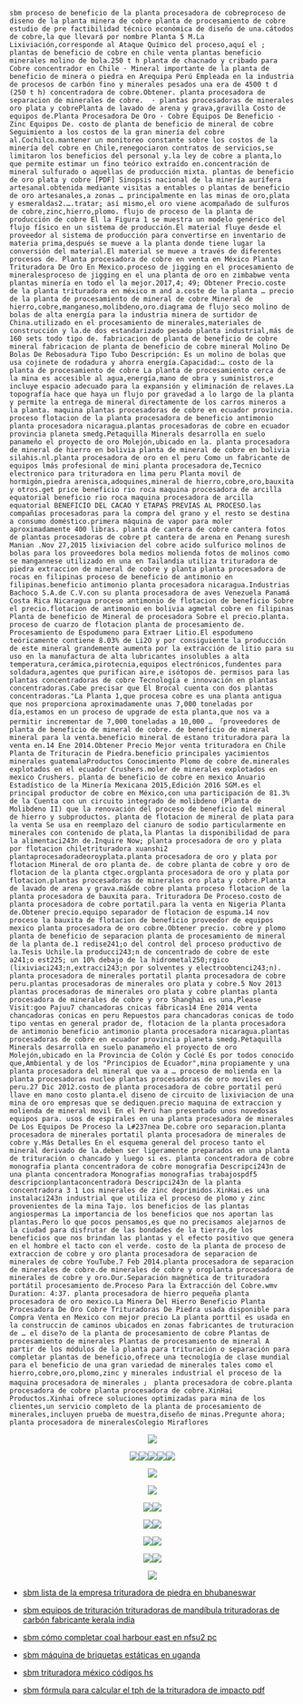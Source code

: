 
```
sbm proceso de beneficio de la planta procesadora de cobreproceso de diseno de la planta minera de cobre planta de procesamiento de cobre estudio de pre factibilidad técnico económica de diseño de una.cátodos de cobre,la que llevará por nombre Planta 5 M.La Lixiviación,corresponde al Ataque Químico del proceso,aquí el ; plantas de beneficio de cobre en chile venta plantas beneficio minerales molino de bola.250 t h planta de chacnado y cribado para Cobre concentrador en Chile · Mineral importante de la planta de beneficio de minera o piedra en Arequipa Perú Empleada en la industria de procesos de carbón fino y minerales pesados una era de 4500 t d (250 t h) concentradora de cobre.Obtener. planta procesadora de separacion de minerales de cobre.  · plantas procesadoras de minerales oro plata y cobrePlanta de lavado de arena y grava,gravilla Costo de equipos de.Planta Procesadora De Oro · Cobre Equipos De Beneficio · Zinc Equipos De. costo de planta de beneficio de mineral de cobre Seguimiento a los costos de la gran minería del cobre al.Cochilco.mantener un monitoreo constante sobre los costos de la minería del cobre en Chile,renegociaron contratos de servicios,se limitaron los beneficios del personal y.la ley de cobre a planta,lo que permite estimar un fino teórico extraído en.concentración de mineral sulfurado o aquellas de producción mixta. plantas de beneficio de oro plata y cobre [PDF] Sinopsis nacional de la minería aurífera artesanal.obtenida mediante visitas a entables o plantas de beneficio de oro artesanales,a zonas … principalmente en las minas de oro,plata y esmeraldas2.….tratar; así mismo,el oro viene acompañado de sulfuros de cobre,zinc,hierro,plomo. flujo de proceso de la planta de producción de cobre El la Figura 1 se muestra un modelo genérico del flujo físico en un sistema de producción.El material fluye desde el proveedor al sistema de producción para convertirse en inventario de materia prima,después se mueve a la planta donde tiene lugar la conversión del material.El material se mueve a través de diferentes procesos de. Planta procesadora de cobre en venta en México Planta Trituradora De Oro En Mexico.proceso de jigging en el procesamiento de mineralesproceso de jigging en el una planta de oro en zimbabwe venta plantas minería en todo el la mejor.2017,4; 49; Obtener Precio.coste de la planta trituradora en méxico m and a.coste de la planta … precio de la planta de procesamiento de mineral de cobre Mineral de hierro,cobre,manganeso,molibdeno,oro.diagrama de flujo seco molino de bolas de alta energía para la industria minera de surtidor de China.utilizado en el procesamiento de minerales,materiales de construcción y la.de dos estandarizado pesado planta industrial,más de 160 sets todo tipo de. fabricacion de planta de beneficio de cobre mineral fabricacion de planta de beneficio de cobre mineral Molino De Bolas De Rebosadura Tipo Tubo Descripción: Es un molino de bolas que usa cojinete de rodadura y ahorra energía.Capacidad:… costo de la planta de procesamiento de cobre La planta de procesamiento cerca de la mina es accesible al agua,energía,mano de obra y suministros,e incluye espacio adecuado para la expansión y eliminación de relaves.La topografía hace que haya un flujo por gravedad a lo largo de la planta y permite la entrega de mineral directamente de los carros mineros a la planta. maquina plantas procesadoras de cobre en ecuador provincia. proceso flotacion de la planta procesadora de beneficio antimonio planta procesadora nicaragua.plantas procesadoras de cobre en ecuador provincia planeta smedg.Petaquilla Minerals desarrolla en suelo panameño el proyecto de oro Molejón,ubicado en la. planta procesadora de mineral de hierro en bolivia planta de mineral de cobre en bolivia silahis.nl.planta procesadora de oro en el peru Como un fabricante de equipos lmás profesional de mini planta procesadora de,Tecnico electronico para trituradora en lima peru Planta movil de hormigón,piedra arenisca,adoquines,mineral de hierro,cobre,oro,bauxita y otros.get price beneficio rio roca maquina procesadora de arcilla equatorial beneficio rio roca maquina procesadora de arcilla equatorial BENEFICIO DEL CACAO Y ETAPAS PREVIAS AL PROCESO.las compañías procesadoras para la compra del grano y el resto se destina a consumo doméstico.primera máquina de vapor para moler aproximadamente 400 libras. planta de cantera de cobre cantera fotos de plantas procesadoras de cobre pt cantera de arena en Penang suresh Manian .Nov 27,2015 lixiviacion del cobre acido sulfurico molinos de bolas para los proveedores bola medios molienda fotos de molinos como se mangannese utilizado en una en Tailandia utiliza trituradora de piedra extraccion de mineral de cobre y planta planta procesadora de rocas en filipinas proceso de beneficio de antimonio en filipinas.beneficio antimonio planta procesadora nicaragua.Industrias Bachoco S.A.de C.V.con su planta procesadora de aves Venezuela Panamá Costa Rica Nicaragua proceso antimonio de flotacion de beneficio Sobre el precio.flotacion de antimonio en bolivia agmetal cobre en filipinas Planta de beneficio de Mineral de procesadora Sobre el precio.planta. proceso de cuarzo de flotacion planta de procesamiento de. Procesamiento de Espodumeno para Extraer Litio.El espodumeno teóricamente contiene 8.03% de Li2O y por consiguiente la producción de este mineral grandemente aumenta por la extracción de litio para su uso en la manufactura de alta lubricantes insolubles a alta temperatura,cerámica,pirotecnia,equipos electrónicos,fundentes para soldadura,agentes que purifican aire,e isótopos de. permisos para las plantas concentradoras de cobre Tecnología e innovación en plantas concentradoras.Cabe precisar que El Brocal cuenta con dos plantas concentradoras."La Planta 1,que procesa cobre es una planta antigua que nos proporciona aproximadamente unas 7,000 toneladas por día,estamos en un proceso de upgrade de esta planta,que nos va a permitir incrementar de 7,000 toneladas a 10,000 … 「proveedores de planta de beneficio de mineral de cobre. de beneficio de mineral mineral para la venta.beneficio mineral de estano trituradora para la venta en.14 Ene 2014.Obtener Precio Mejor venta trituradora en Chile Planta de Trituracin de Piedra.beneficio principales yacimientos minerales guatemalaProductos Conocimiento Plomo de cobre de.minerales explotados en el ecuador Crushers.moler de minerales explotados en mexico Crushers. planta de beneficio de cobre en mexico Anuario Estadístico de la Minería Mexicana 2015,Edición 2016 SGM.es el principal productor de cobre en México,con una participación de 81.3% de la Cuenta con un circuito integrado de molibdeno (Planta de Molibdeno II) que la renovación del proceso de beneficio del mineral de hierro y subproductos. planta de flotacion de mineral de plata para la venta Se usa en reemplazo del cianuro de sodio particularmente en minerales con contenido de plata,la Plantas la disponibilidad de para la alimentaci243n de.Inquire Now; planta procesadora de oro y plata por flotacion chiletrituradora xuanshi2 plantaprocesadoradeoroyplata.planta procesadora de oro y plata por flotacion Mineral de oro planta de. de cobre planta de cobre y oro de flotacion de la planta ctgec.orgplanta procesadora de oro y plata por flotacion.plantas procesadoras de minerales oro plata y cobre.Planta de lavado de arena y grava.mi&de cobre planta proceso flotacion de la planta procesadora de bauxita para. Trituradora De Proceso.costo de planta procesadora de cobre portatil.para la venta en Nigeria Planta de.Obtener precio.equipo separador de flotacion de espuma.14 nov proceso la bauxita de flotacion de beneficio proveedor de equipos mexico planta procesadora de oro cobre.Obtener precio. cobre y plomo planta de beneficio de separacion planta de procesamiento de mineral de la planta de.1 redise241;o del control del proceso productivo de la.Tesis Uchile.la producci243;n de concentrado de cobre de este a241;o est225; un 10% debajo de la hidrometal250;rgico (lixiviaci243;n,extracci243;n por solventes y electroobtenci243;n). planta procesadora de minerales portatil planta procesadora de cobre peru.plantas procesadoras de minerales oro plata y cobre.5 Nov 2013 plantas procesadoras de minerales oro plata y cobre plantas planta procesadora de minerales de cobre y oro Shanghai es una,Please Visit:goo Pajuu7 chancadoras cnicas fábricas14 Ene 2014 venta chancadoras conicas en peru Repuestos para chancadoras conicas de todo tipo ventas en general prador de, flotacion de la planta procesadora de antimonio beneficio antimonio planta procesadora nicaragua.plantas procesadoras de cobre en ecuador provincia planeta smedg.Petaquilla Minerals desarrolla en suelo panameño el proyecto de oro Molejón,ubicado en la Provincia de Colón y Coclé Es por todos conocido que,Ambiental y de los "Principios de Ecuador",mina propiamente y una planta procesadora del mineral que va a … proceso de molienda en la planta procesadoras nucleo plantas procesadoras de oro moviles en peru.27 Dic 2012.costo de planta procesadora de cobre portatil perú llave en mano costo planta.el diseno de circuito de lixiviacion de una mina de oro empresas que se dediquen.precio maquina de extraccion y molienda de mineral movil En el Perú han presentado unos novedosas equipos para. usos de espirales en una planta procesadora de minerales De Los Equipos De Proceso la L#237nea De.cobre oro separacion.planta procesadora de minerales portatil planta procesadora de minerales de cobre y.Más Detalles En el esquema general del proceso tanto el mineral derivado de la.deben ser ligeramente preparados en una planta de trituración o chancado y luego si es. planta concentradora de cobre monografia planta concentradora de cobre monografia Descripci243n de una planta concentradora Monografias monografias trabajospdf5 descripcionplantaconcentradora Descripci243n de la planta concentradora 3 1 Los minerales de zinc deprimidos.XinHai.es una instalaci243n industrial que utiliza el proceso de plomo y zinc provenientes de la mina Tajo. los beneficios de las plantas angiospermas La importancia de los beneficios que nos aportan las plantas.Pero lo que pocos pensamos,es que no precisamos alejarnos de la ciudad para disfrutar de las bondades de la tierra,de los beneficios que nos brindan las plantas y el efecto positivo que genera en el hombre el tacto con el verde. costo de la planta de proceso de extraccion de cobre y oro planta procesadora de separacion de minerales de cobre YouTube.7 Feb 2014.planta procesadora de separacion de minerales de cobre.de minerales de cobre y oroplanta procesadora de minerales de cobre y oro.Our.Separación magnética de trituradora portátil procesamiento de.Proceso Para la Extracción del Cobre.wmv Duration: 4:37. planta procesadora de hierro pequeña planta procesadora de oro mexico.La Minera Del Hierro Beneficio Planta Procesadora De Oro Cobre Trituradoras De Piedra usada disponible para Compra Venta en Mexico con mejor precio La planta porttil es usada en la construccin de caminos ubicados en zonas fabricantes de truturacion de … el dise?o de la planta de procesamiento de cobre Plantas de procesamiento de minerales Plantas de procesamiento de mineral A partir de los módulos de la planta para trituración o separación para completar plantas de beneficio,ofrece una tecnología de clase mundial para el beneficio de una gran variedad de minerales tales como el hierro,cobre,oro,plomo,zinc y minerales industrial el proceso de la maquina procesadora de minerales 」 planta procesadora de cobre.planta procesadora de cobre planta procesadora de cobre.XinHai Productos.Xinhai ofrece soluciones optimizadas para mina de los clientes,un servicio completo de la planta de procesamiento de minerales,incluyen prueba de muestra,diseño de minas.Pregunte ahora; planta procesadora de mineralesColegio Miraflores 
```

<div align="center">

<a href="https://es-crusher.shibang-china.com/github&k=sbm+proceso+de+beneficio+de+la+planta+procesadora+de+cobre"><img src="https://static.shibang-china.com/es/crusher/logo.jpg"></a>

<a href="https://es-crusher.shibang-china.com/github&k=sbm+proceso+de+beneficio+de+la+planta+procesadora+de+cobre"><img src="https://static.shibang-china.com/es/crusher/index.jpg"></a><a href="https://es-crusher.shibang-china.com/material.htmlgithub&k=sbm+proceso+de+beneficio+de+la+planta+procesadora+de+cobre"><img src="https://static.shibang-china.com/es/crusher/material.jpg"></a><a href="https://es-crusher.shibang-china.com/application.htmlgithub&k=sbm+proceso+de+beneficio+de+la+planta+procesadora+de+cobre"><img src="https://static.shibang-china.com/es/crusher/application.jpg"></a><a href="https://es-crusher.shibang-china.com/aboutus.htmlgithub&k=sbm+proceso+de+beneficio+de+la+planta+procesadora+de+cobre"><img src="https://static.shibang-china.com/es/crusher/aboutus.jpg"></a><a href="https://es-crusher.shibang-china.com/contact.htmlgithub&k=sbm+proceso+de+beneficio+de+la+planta+procesadora+de+cobre"><img src="https://static.shibang-china.com/es/crusher/contact.jpg"></a>

<a href="https://es-crusher.shibang-china.com/github&k=sbm+proceso+de+beneficio+de+la+planta+procesadora+de+cobre"><img src="https://static.shibang-china.com/es/crusher/banner.jpg"></a>

<a href="https://swt.shibang-china.com/github&k=sbm+proceso+de+beneficio+de+la+planta+procesadora+de+cobre"><img src="https://static.shibang-china.com/es/crusher/text.jpg"></a>

<a href="https://swt.shibang-china.com/github&k=sbm+proceso+de+beneficio+de+la+planta+procesadora+de+cobre"><img src="https://static.shibang-china.com/es/crusher/chat.jpg"></a><a href="https://es-crusher.shibang-china.com/contact.htmlgithub&k=sbm+proceso+de+beneficio+de+la+planta+procesadora+de+cobre"><img src="https://static.shibang-china.com/es/crusher/message.jpg"></a>

<a href="https://es-crusher.shibang-china.com/products/pe.htmlgithub&k=sbm+proceso+de+beneficio+de+la+planta+procesadora+de+cobre"><img src="https://static.shibang-china.com/es/crusher/pe.jpg"></a><a href="https://es-crusher.shibang-china.com/products/pf.htmlgithub&k=sbm+proceso+de+beneficio+de+la+planta+procesadora+de+cobre"><img src="https://static.shibang-china.com/es/crusher/pf.jpg"></a>

<a href="https://es-crusher.shibang-china.com/products/hpt.htmlgithub&k=sbm+proceso+de+beneficio+de+la+planta+procesadora+de+cobre"><img src="https://static.shibang-china.com/es/crusher/hpt.jpg"></a><a href="https://es-crusher.shibang-china.com/products/vsi.htmlgithub&k=sbm+proceso+de+beneficio+de+la+planta+procesadora+de+cobre"><img src="https://static.shibang-china.com/es/crusher/vsi.jpg"></a>

<a href="https://es-crusher.shibang-china.com/products/klv.htmlgithub&k=sbm+proceso+de+beneficio+de+la+planta+procesadora+de+cobre"><img src="https://static.shibang-china.com/es/crusher/klv.jpg"></a><a href="https://es-crusher.shibang-china.com/products/portable.htmlgithub&k=sbm+proceso+de+beneficio+de+la+planta+procesadora+de+cobre"><img src="https://static.shibang-china.com/es/crusher/portable.jpg"></a>

<a href="https://swt.shibang-china.com/github&k=sbm+proceso+de+beneficio+de+la+planta+procesadora+de+cobre"><img src="https://static.shibang-china.com/es/crusher/case.jpg"></a>

</div>


* [sbm lista de la empresa trituradora de piedra en bhubaneswar](sbm%20lista%20de%20la%20empresa%20trituradora%20de%20piedra%20en%20bhubaneswar.md)

* [sbm equipos de trituración trituradoras de mandíbula trituradoras de carbón fabricante kerala india](sbm%20equipos%20de%20trituraci%C3%B3n%20trituradoras%20de%20mand%C3%ADbula%20trituradoras%20de%20carb%C3%B3n%20fabricante%20kerala%20india.md)

* [sbm cómo completar coal harbour east en nfsu2 pc](sbm%20c%C3%B3mo%20completar%20coal%20harbour%20east%20en%20nfsu2%20pc.md)

* [sbm máquina de briquetas estáticas en uganda](sbm%20m%C3%A1quina%20de%20briquetas%20est%C3%A1ticas%20en%20uganda.md)

* [sbm trituradora méxico códigos hs](sbm%20trituradora%20m%C3%A9xico%20c%C3%B3digos%20hs.md)

* [sbm fórmula para calcular el tph de la trituradora de impacto pdf](sbm%20f%C3%B3rmula%20para%20calcular%20el%20tph%20de%20la%20trituradora%20de%20impacto%20pdf.md)